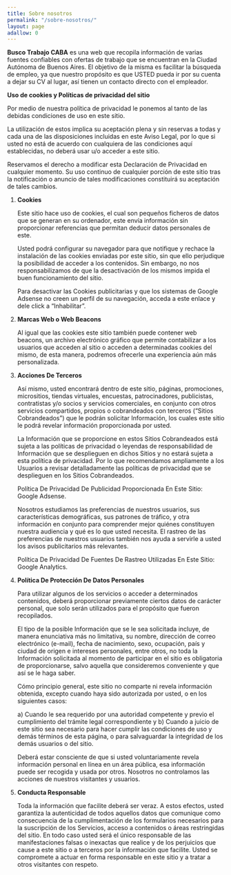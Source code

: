 ```yaml
---
title: Sobre nosotros
permalink: "/sobre-nosotros/"
layout: page
adallow: 0
---
```


**Busco Trabajo CABA** es una web que recopila información de varias fuentes confiables con ofertas de trabajo que se encuentran en la Ciudad Autónoma de Buenos Aires. El objetivo de la misma es facilitar la búsqueda de empleo, ya que nuestro propósito es que USTED pueda ir por su cuenta a dejar su CV al lugar, así tienen un contacto directo con el empleador.



**Uso de cookies y Políticas de privacidad del sitio**

Por medio de nuestra política de privacidad le ponemos al tanto de las debidas condiciones de uso en este sitio.

La utilización de estos implica su aceptación plena y sin reservas a todas y cada una de las disposiciones incluidas en este Aviso Legal, por lo que si usted no está de acuerdo con cualquiera de las condiciones aquí establecidas, no deberá usar u/o acceder a este sitio.

Reservamos el derecho a modificar esta Declaración de Privacidad en cualquier momento. Su uso continuo de cualquier porción de este sitio tras la notificación o anuncio de tales modificaciones constituirá su aceptación de tales cambios.

1. **Cookies**

   Este sitio hace uso de cookies, el cual son pequeños ficheros de datos que se generan en su ordenador, este envía información sin proporcionar referencias que permitan deducir datos personales de este.

   Usted podrá configurar su navegador para que notifique y rechace la instalación de las cookies enviadas por este sitio, sin que ello perjudique la posibilidad de acceder a los contenidos. Sin embargo, no nos responsabilizamos de que la desactivación de los mismos impida el buen funcionamiento del sitio.

   Para desactivar las Cookies publicitarias y que los sistemas de Google Adsense no creen un perfil de su navegación, acceda a este enlace y dele click a “Inhabilitar”.
   
2. **Marcas Web o Web Beacons**

   Al igual que las cookies este sitio también puede contener web beacons, un archivo electrónico gráfico que permite contabilizar a los usuarios que acceden al sitio o acceden a determinadas cookies del mismo, de esta manera, podremos ofrecerle una experiencia aún más personalizada.

3. **Acciones De Terceros**

   Así mismo, usted encontrará dentro de este sitio, páginas, promociones, micrositios, tiendas virtuales, encuestas, patrocinadores, publicistas, contratistas y/o socios y servicios comerciales, en conjunto con otros servicios compartidos, propios o cobrandeados con terceros (“Sitios Cobrandeados”) que le podrán solicitar Información, los cuales este sitio le podrá revelar información proporcionada por usted.

   La Información que se proporcione en estos Sitios Cobrandeados está sujeta a las políticas de privacidad o leyendas de responsabilidad de Información que se desplieguen en dichos Sitios y no estará sujeta a esta política de privacidad. Por lo que recomendamos ampliamente a los Usuarios a revisar detalladamente las políticas de privacidad que se desplieguen en los Sitios Cobrandeados.

   Política De Privacidad De Publicidad Proporcionada En Este Sitio: Google Adsense.

   Nosotros estudiamos las preferencias de nuestros usuarios, sus características demográficas, sus patrones de tráfico, y otra información en conjunto para comprender mejor quiénes constituyen nuestra audiencia y qué es lo que usted necesita. El rastreo de las preferencias de nuestros usuarios también nos ayuda a servirle a usted los avisos publicitarios más relevantes.

   Política De Privacidad De Fuentes De Rastreo Utilizadas En Este Sitio: Google Analytics.

4. **Política De Protección De Datos Personales**

   Para utilizar algunos de los servicios o acceder a determinados contenidos, deberá proporcionar previamente ciertos datos de carácter personal, que solo serán utilizados para el propósito que fueron recopilados.

   El tipo de la posible Información que se le sea solicitada incluye, de manera enunciativa más no limitativa, su nombre, dirección de correo electrónico (e-mail), fecha de nacimiento, sexo, ocupación, país y ciudad de origen e intereses personales, entre otros, no toda la Información solicitada al momento de participar en el sitio es obligatoria de proporcionarse, salvo aquella que consideremos conveniente y que así se le haga saber.

   Cómo principio general, este sitio no comparte ni revela información obtenida, excepto cuando haya sido autorizada por usted, o en los siguientes casos:

   a) Cuando le sea requerido por una autoridad competente y previo el cumplimiento del trámite legal correspondiente y b) Cuando a juicio de este sitio sea necesario para hacer cumplir las condiciones de uso y demás términos de esta página, o para salvaguardar la integridad de los demás usuarios o del sitio.

   Deberá estar consciente de que si usted voluntariamente revela información personal en línea en un área pública, esa información puede ser recogida y usada por otros. Nosotros no controlamos las acciones de nuestros visitantes y usuarios.

5. **Conducta Responsable**

   Toda la información que facilite deberá ser veraz. A estos efectos, usted garantiza la autenticidad de todos aquellos datos que comunique como consecuencia de la cumplimentación de los formularios necesarios para la suscripción de los Servicios, acceso a contenidos o áreas restringidas del sitio. En todo caso usted será el único responsable de las manifestaciones falsas o inexactas que realice y de los perjuicios que cause a este sitio o a terceros por la información que facilite. Usted se compromete a actuar en forma responsable en este sitio y a tratar a otros visitantes con respeto.
